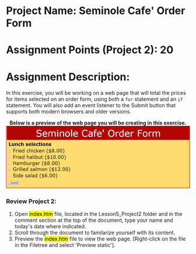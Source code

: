 <h1><b>Project Name:</b>            Seminole Cafe' Order Form</h1>

<h1><b>Assignment Points (Project 2):  20</b></h1>

<h1><b>Assignment Description:</b></h1>

In this exercise, you will be working on a web page that will total the prices for items selected on an order form, using both a <code>for</code> statement and an <code>if</code> statement.  You will also add an event listener to the Submit button that supports both modern browsers and older versions.
 
<center><b>Below is a preview of the web page you will be creating in this exercise.</b></center>

<center><img src=".guides/img/OrderForm.png" alt="Seminole Cafe' Order Form" /></center>
  
  <h3>Review Project 2:</h3>
<ol>

<li>Open <mark>index.htm</mark> file, located in the Lesson5_Project2 folder and </b>in the comment section at the top of the document, type your name and today's date where indicated.</li>
<li>Scroll through the document to familarize yourself with its content. </li>
<li>Preview the <mark>index.htm</mark> file to view the web page. [Right-click on the file in the Filetree and select 'Preview static']. </li>
</ol>

